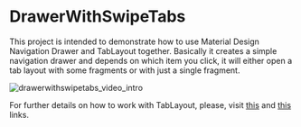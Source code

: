# DrawerWithSwipeTabs

This project is intended to demonstrate how to use Material Design Navigation Drawer and TabLayout together. Basically it creates a simple navigation drawer and depends on which item you click, it will either open a tab layout with some fragments or with just a single fragment.

![drawerwithswipetabs_video_intro](https://user-images.githubusercontent.com/4574670/31259152-ec5ad08a-aa1a-11e7-908e-e11846c49bf8.gif)

For further details on how to work with TabLayout, please, visit [this](http://androidahead.com/2017/01/19/tablayout-part-1/) and [this](http://androidahead.com/2017/01/19/tablayout-part-2/) links.

